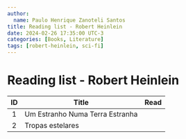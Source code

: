 ```yaml
---
author:
  name: Paulo Henrique Zanoteli Santos
title: Reading list - Robert Heinlein
date: 2024-02-26 17:35:00 UTC-3
categories: [Books, Literature]
tags: [robert-heinlein, sci-fi]
---
```


# Reading list - Robert Heinlein

| ID  | Title                           | Read |
|:---:| ------------------------------- |:----:|
| 1   | Um Estranho Numa Terra Estranha |      |
| 2   | Tropas estelares                |      |
